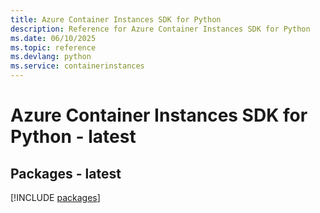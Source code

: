 ```yaml
---
title: Azure Container Instances SDK for Python
description: Reference for Azure Container Instances SDK for Python
ms.date: 06/10/2025
ms.topic: reference
ms.devlang: python
ms.service: containerinstances
---
```

# Azure Container Instances SDK for Python - latest
## Packages - latest
[!INCLUDE [packages](container-instances-index.md)]